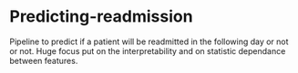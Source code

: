 # Predicting-readmission
Pipeline to predict if a patient will be readmitted in the following day or not or not. 
Huge focus put on the interpretability and on statistic dependance between features. 
